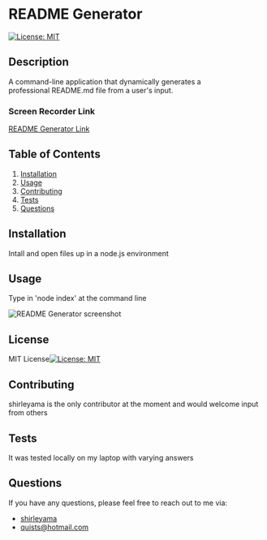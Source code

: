 # README Generator

[![License: MIT](https://img.shields.io/badge/License-MIT-yellow.svg)](https://opensource.org/licenses/MIT)

## Description

A command-line application that dynamically generates a professional README.md file from a user's input.

### Screen Recorder Link

[README Generator Link](https://drive.google.com/file/d/1mCqD3WZORmnSTDEGt7R0mMOEJT7cVn81/view?usp=share_link)


## Table of Contents

1. [Installation](#installation)
2. [Usage](#usage)
3. [Contributing](#contributing)
4. [Tests](#tests)
5. [Questions](#questions)

## Installation

Intall and open files up in a node.js environment

## Usage

Type in 'node index' at the command line

![README Generator screenshot](assets/images/readme-gen.jpg)

## License

MIT License[![License: MIT](https://img.shields.io/badge/License-MIT-yellow.svg)](https://opensource.org/licenses/MIT)

## Contributing

shirleyama is the only contributor at the moment and would welcome input from others

## Tests

It was tested locally on my laptop with varying answers

## Questions

If you have any questions, please feel free to reach out to me via:

- [shirleyama](https://github.com/shirleyama)
- [quists@hotmail.com](mailto:quists@hotmail.com)
